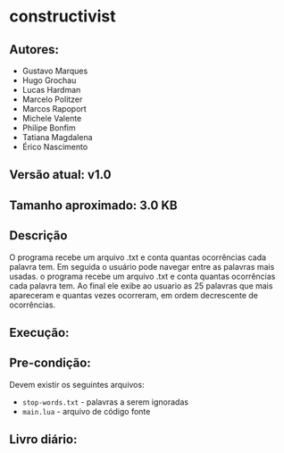 # constructivist

## Autores:

* Gustavo Marques
* Hugo Grochau
* Lucas Hardman
* Marcelo Politzer
* Marcos Rapoport
* Michele Valente
* Philipe Bonfim
* Tatiana Magdalena
* Érico Nascimento

## Versão atual: v1.0

## Tamanho aproximado: 3.0 KB

## Descrição

O programa recebe um arquivo .txt e conta quantas ocorrências cada palavra tem. Em seguida o usuário pode navegar entre as palavras mais usadas.
o programa recebe um arquivo .txt e conta quantas ocorrências cada palavra tem. Ao final ele exibe
ao usuario as 25 palavras que mais apareceram e quantas vezes ocorreram, em ordem decrescente de ocorrências.
## Execução:



## Pre-condição:

Devem existir os seguintes arquivos:

* `stop-words.txt` - palavras a serem ignoradas
* `main.lua` - arquivo de código fonte

## Livro diário:



